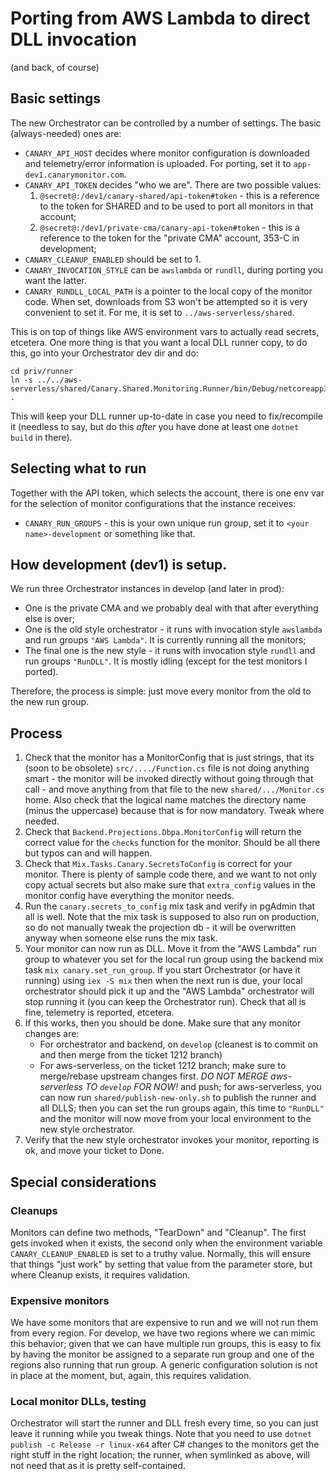 # Porting from AWS Lambda to direct DLL invocation

(and back, of course)

## Basic settings

The new Orchestrator can be controlled by a number of settings. The basic (always-needed) ones
are:

* `CANARY_API_HOST` decides where monitor configuration is downloaded and telemetry/error information is uploaded. For porting,
  set it to `app-dev1.canarymonitor.com`.
* `CANARY_API_TOKEN` decides "who we are". There are two possible values:
  1. `@secret@:/dev1/canary-shared/api-token#token` - this is a reference to the token for SHARED and to be used to port
     all monitors in that account;
  2. `@secret@:/dev1/private-cma/canary-api-token#token` - this is a reference to the token for the "private CMA" account,
     353-C in development;
* `CANARY_CLEANUP_ENABLED` should be set to 1.
* `CANARY_INVOCATION_STYLE` can be `awslambda` or `rundll`, during porting you want the latter.
* `CANARY_RUNDLL_LOCAL_PATH` is a pointer to the local copy of the monitor code. When set, downloads from S3 won't be attempted
  so it is very convenient to set it. For me, it is set to `../aws-serverless/shared`.

This is on top of things like AWS environment vars to actually read secrets, etcetera. One more thing is that you want a local
DLL runner copy, to do this, go into your Orchestrator dev dir and do:

    cd priv/runner
    ln -s ../../aws-serverless/shared/Canary.Shared.Monitoring.Runner/bin/Debug/netcoreapp3.1/* .

This will keep your DLL runner up-to-date in case you need to fix/recompile it (needless to say, but do this _after_ you have
done at least one `dotnet build` in there).

## Selecting what to run

Together with the API token, which selects the account, there is one env var for the selection of monitor configurations that
the instance receives:

* `CANARY_RUN_GROUPS` - this is your own unique run group, set it to `<your name>-development` or something like that.

## How development (dev1) is setup.

We run three Orchestrator instances in develop (and later in prod):

* One is the private CMA and we probably deal with that after everything else is over;
* One is the old style orchestrator - it runs with invocation style `awslambda` and run groups `"AWS Lambda"`. It is currently
  running all the monitors;
* The final one is the new style - it runs with invocation style `rundll` and run groups `"RunDLL"`. It is mostly idling (except
  for the test monitors I ported).

Therefore, the process is simple: just move every monitor from the old to the new run group.

## Process

1. Check that the monitor has a MonitorConfig that is just strings, that its (soon to be obsolete) `src/..../Function.cs` file is not
   doing anything smart - the monitor will be invoked directly without going through that call - and move anything from that file
   to the new `shared/.../Monitor.cs` home. Also check that the logical name matches the directory name (minus the uppercase) because
   that is for now mandatory. Tweak where needed.
1. Check that `Backend.Projections.Dbpa.MonitorConfig` will return the correct value for the `checks` function for the monitor. Should
   be all there but typos can and will happen.
1. Check that `Mix.Tasks.Canary.SecretsToConfig` is correct for your monitor. There is plenty of sample code there, and we want to not
   only copy actual secrets but also make sure that `extra_config` values in the monitor config have everything the monitor needs.
1. Run the `canary.secrets_to_config` mix task and verify in pgAdmin that all is well. Note that the mix task is supposed to
   also run on production, so do not
   manually tweak the projection db - it will be overwritten anyway when someone else runs the mix task.
1. Your monitor can now run as DLL. Move it from the "AWS Lambda" run group to whatever you set for the local run group using the
   backend mix task `mix canary.set_run_group`. If you start Orchestrator (or have it running) using `iex -S mix` then when the next
   run is due, your local orchestrator should pick it up and the "AWS Lambda" orchestrator will stop running it (you can keep the
   Orchestrator run). Check that all is fine, telemetry is reported, etcetera.
1. If this works, then you should be done. Make sure that any monitor changes are:
   * For orchestrator and backend, on `develop` (cleanest is to commit on and then merge from the ticket 1212 branch)
   * For aws-serverless, on the ticket 1212 branch; make sure to merge/rebase upstream changes
     first. *DO NOT MERGE aws-serverless TO `develop` FOR NOW!*
   and push; for aws-serverless, you can now run `shared/publish-new-only.sh` to publish the runner and all DLLS; then you can set the
   run groups again, this time to `"RunDLL"` and the
   monitor will now move from your local environment to the new style orchestrator.
1. Verify that the new style orchestrator invokes your monitor, reporting is ok, and move your ticket to Done.

## Special considerations

### Cleanups

Monitors can define two methods, "TearDown" and "Cleanup". The first gets invoked when it exists, the second only when the
environment variable `CANARY_CLEANUP_ENABLED` is set to a truthy value. Normally, this will ensure that things "just work"
by setting that value from the parameter store, but where Cleanup exists, it requires validation.

### Expensive monitors

We have some monitors that are expensive to run and we will not run them from every region. For develop, we have two regions
where we can mimic this behavior; given that we can have multiple run groups, this is easy to fix by having the monitor be
assigned to a separate run group and one of the regions also running that run group. A generic configuration solution is not
in place at the moment, but, again, this requires validation.

### Local monitor DLLs, testing

Orchestrator will start the runner and DLL fresh every time, so you can just leave it running while you tweak things. Note that
you need to use `dotnet publish -c Release -r linux-x64` after C# changes to the monitors get the right stuff in the right location;
the runner, when symlinked as above, will not need that as it is pretty self-contained.
